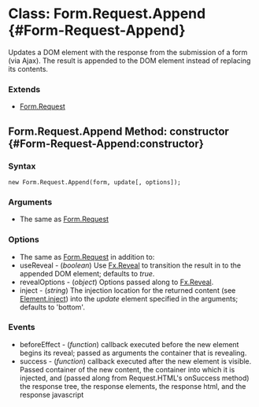 Class: Form.Request.Append {#Form-Request-Append}
=======================================

Updates a DOM element with the response from the submission of a form (via Ajax). The result is appended to the DOM element instead of replacing its contents.

### Extends

- [Form.Request][]

Form.Request.Append Method: constructor {#Form-Request-Append:constructor}
--------------------------------------------------

### Syntax

	new Form.Request.Append(form, update[, options]);

### Arguments

* The same as [Form.Request][]

### Options

* The same as [Form.Request][] in addition to:
* useReveal - (*boolean*) Use [Fx.Reveal][] to transition the result in to the appended DOM element; defaults to *true*.
* revealOptions - (*object*) Options passed along to [Fx.Reveal][].
* inject - (*string*) The injection location for the returned content (see [Element.inject][]) into the *update* element specified in the arguments; defaults to 'bottom'.


### Events

* beforeEffect - (*function*) callback executed before the new element begins its reveal; passed as arguments the container that is revealing.
* success - (*function*) callback executed after the new element is visible. Passed container of the new content, the container into which it is injected, and (passed along from Request.HTML's onSuccess method) the response tree, the response elements, the response html, and the response javascript

[Form.Request]: /more/Forms/Form.Request
[Fx.Reveal]: /more/Fx/Fx.Reveal
[Element.inject]: /core/Element/Element#Element:inject